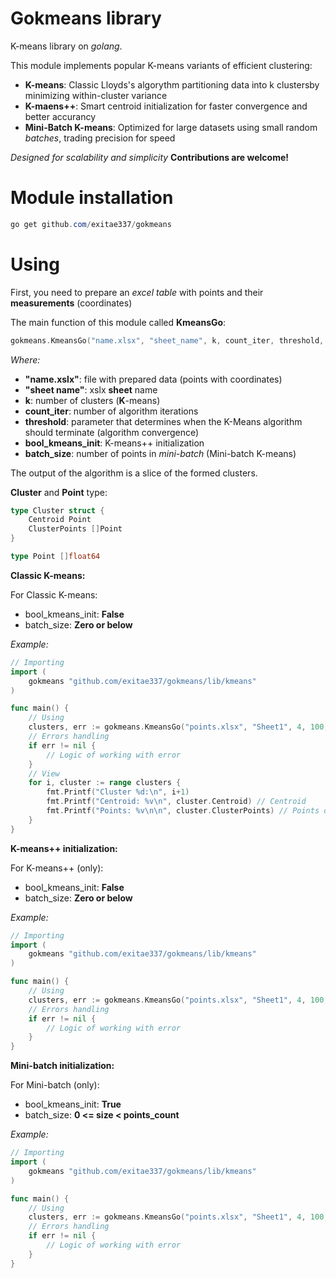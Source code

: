 # Gokmeans library
K-means library on *golang*.

This module implements popular K-means variants of efficient clustering:

- **K-means**: Classic Lloyds's algorythm partitioning data into k clustersby minimizing within-cluster variance
- **K-maens++**: Smart centroid initialization for faster convergence and better accurancy
- **Mini-Batch K-means**: Optimized for large datasets using small random *batches*, trading precision for speed 

*Designed for scalability and simplicity*
**Contributions are welcome!**

# Module installation

``` PowerShell
go get github.com/exitae337/gokmeans 
```

# Using

First, you need to prepare an *excel table* with points and their **measurements** (coordinates)

The main function of this module called **KmeansGo**:
``` Go
gokmeans.KmeansGo("name.xlsx", "sheet_name", k, count_iter, threshold, bool_kmeans_init, batch_size)
```

*Where:*
- **"name.xslx"**: file with prepared data (points with coordinates)
- **"sheet name"**: xslx **sheet** name
- **k**: number of clusters (**K**-means)
- **count_iter**: number of algorithm iterations
- **threshold**: parameter that determines when the K-Means algorithm should terminate (algorithm convergence)
- **bool_kmeans_init**: K-means++ initialization
- **batch_size**: number of points in *mini-batch* (Mini-batch K-means)

The output of the algorithm is a slice of the formed clusters.

**Cluster** and **Point** type:

``` Go
type Cluster struct {
	Centroid Point
	ClusterPoints []Point
}

type Point []float64
```


**Classic K-means:**

For Classic K-means:
- bool_kmeans_init: **False**
- batch_size: **Zero or below**

*Example:*

``` Go
// Importing
import (
	gokmeans "github.com/exitae337/gokmeans/lib/kmeans"
)

func main() {
    // Using
    clusters, err := gokmeans.KmeansGo("points.xlsx", "Sheet1", 4, 100, 0.001, false, 0)
	// Errors handling
    if err != nil {
		// Logic of working with error
	}
	// View
	for i, cluster := range clusters {
		fmt.Printf("Cluster %d:\n", i+1)
		fmt.Printf("Centroid: %v\n", cluster.Centroid) // Centroid
		fmt.Printf("Points: %v\n\n", cluster.ClusterPoints) // Points of Cluster
	}
}
```

**K-means++ initialization:**

For K-means++ (only):
- bool_kmeans_init: **False**
- batch_size: **Zero or below**

*Example:*

``` Go
// Importing
import (
	gokmeans "github.com/exitae337/gokmeans/lib/kmeans"
)

func main() {
    // Using
    clusters, err := gokmeans.KmeansGo("points.xlsx", "Sheet1", 4, 100, 0.001, false, 0)
	// Errors handling
    if err != nil {
		// Logic of working with error
	}
}
```

**Mini-batch initialization:**

For Mini-batch (only):
- bool_kmeans_init: **True**
- batch_size: **0 <= size < points_count**

*Example:*

``` Go
// Importing
import (
	gokmeans "github.com/exitae337/gokmeans/lib/kmeans"
)

func main() {
    // Using
    clusters, err := gokmeans.KmeansGo("points.xlsx", "Sheet1", 4, 100, 0.001, false, 0)
	// Errors handling
    if err != nil {
		// Logic of working with error
	}
}
```